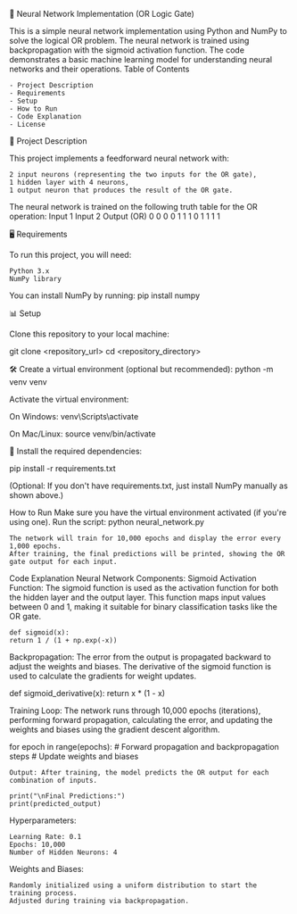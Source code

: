 📌 Neural Network Implementation (OR Logic Gate)

This is a simple neural network implementation using Python and NumPy to solve the logical OR problem. The neural network is trained using backpropagation with the sigmoid activation function. The code demonstrates a basic machine learning model for understanding neural networks and their operations.
Table of Contents

    - Project Description
    - Requirements
    - Setup
    - How to Run
    - Code Explanation
    - License


🚀 Project Description

This project implements a feedforward neural network with:

    2 input neurons (representing the two inputs for the OR gate),
    1 hidden layer with 4 neurons,
    1 output neuron that produces the result of the OR gate.

The neural network is trained on the following truth table for the OR operation:
Input 1	Input 2	Output (OR)
0	0	0
0	1	1
1	0	1
1	1	1


🖥️ Requirements

To run this project, you will need:

    Python 3.x
    NumPy library

You can install NumPy by running: 
pip install numpy


📊  Setup

Clone this repository to your local machine:

git clone <repository_url>
cd <repository_directory>


🛠️ Create a virtual environment (optional but recommended):
python -m venv venv


Activate the virtual environment:

On Windows:
venv\Scripts\activate

On Mac/Linux:
source venv/bin/activate


🚀 Install the required dependencies:

pip install -r requirements.txt

(Optional: If you don't have requirements.txt, just install NumPy manually as shown above.)


How to Run
    Make sure you have the virtual environment activated (if you're using one).
    Run the script: python neural_network.py

    The network will train for 10,000 epochs and display the error every 1,000 epochs.
    After training, the final predictions will be printed, showing the OR gate output for each input.

Code Explanation
Neural Network Components:
    Sigmoid Activation Function: The sigmoid function is used as the activation function for both the hidden layer and the output layer. This function maps input values between 0 and 1, making it suitable for binary classification tasks like the OR gate.

    def sigmoid(x):
    return 1 / (1 + np.exp(-x))


Backpropagation: The error from the output is propagated backward to adjust the weights and biases. The derivative of the sigmoid function is used to calculate the gradients for weight updates.

def sigmoid_derivative(x):
    return x * (1 - x)


Training Loop: The network runs through 10,000 epochs (iterations), performing forward propagation, calculating the error, and updating the weights and biases using the gradient descent algorithm.

for epoch in range(epochs):
    # Forward propagation and backpropagation steps
    # Update weights and biases


    Output: After training, the model predicts the OR output for each combination of inputs.

    print("\nFinal Predictions:")
    print(predicted_output)

Hyperparameters:

    Learning Rate: 0.1
    Epochs: 10,000
    Number of Hidden Neurons: 4

Weights and Biases:

    Randomly initialized using a uniform distribution to start the training process.
    Adjusted during training via backpropagation.